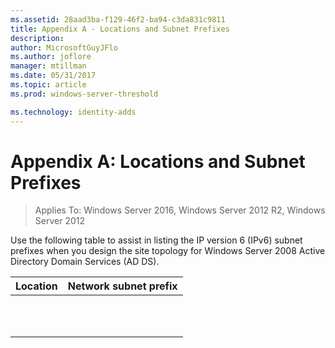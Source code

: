 ```yaml
---
ms.assetid: 28aad3ba-f129-46f2-ba94-c3da831c9811
title: Appendix A - Locations and Subnet Prefixes
description:
author: MicrosoftGuyJFlo
ms.author: joflore
manager: mtillman
ms.date: 05/31/2017
ms.topic: article
ms.prod: windows-server-threshold

ms.technology: identity-adds
---
```


# Appendix A: Locations and Subnet Prefixes

>Applies To: Windows Server 2016, Windows Server 2012 R2, Windows Server 2012

Use the following table to assist in listing the IP version 6 (IPv6) subnet prefixes when you design the site topology for  Windows Server 2008  Active Directory Domain Services (AD DS).  
  
|Location|Network subnet prefix|  
|------------|-------------------------|  
|||  
|||  
|||  
|||  
|||  
|||  
|||  
|||  
|||  
|||  
|||  
  


